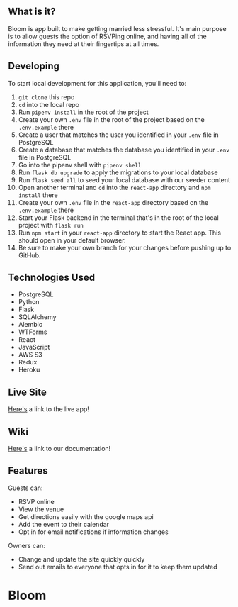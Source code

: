 
## What is it?

Bloom is app built to make getting married less stressful. It's main purpose is to allow guests the option of RSVPing online, and having all of the information they need at their fingertips at all times.

## Developing

To start local development for this application, you'll need to:

1. `git clone` this repo
2. `cd` into the local repo
3. Run `pipenv install` in the root of the project
4. Create your own `.env` file in the root of the project based on the `.env.example` there
5. Create a user that matches the user you identified in your `.env` file in PostgreSQL
6. Create a database that matches the database you identified in your `.env` file in PostgreSQL
7. Go into the pipenv shell with `pipenv shell`
8. Run `flask db upgrade` to apply the migrations to your local database
9. Run `flask seed all` to seed your local database with our seeder content
10. Open another terminal and `cd` into the `react-app` directory and `npm install` there
11. Create your own `.env` file in the `react-app` directory based on the `.env.example` there
12. Start your Flask backend in the terminal that's in the root of the local project with `flask run`
13. Run `npm start` in your `react-app` directory to start the React app. This should open in your default browser.
14. Be sure to make your own branch for your changes before pushing up to GitHub.

## Technologies Used

* PostgreSQL
* Python
* Flask
* SQLAlchemy
* Alembic
* WTForms
* React
* JavaScript
* AWS S3
* Redux
* Heroku

## Live Site

[Here's](https://bloom-jesse-lindloff.herokuapp.com/) a link to the live app!

## Wiki

[Here's](https://github.com/jbenlind/Bloom/wiki) a link to our documentation!

## Features

Guests can:

* RSVP online
* View the venue
* Get directions easily with the google maps api
* Add the event to their calendar
* Opt in for email notifications if information changes

Owners can:

* Change and update the site quickly quickly
* Send out emails to everyone that opts in for it to keep them updated
# Bloom
